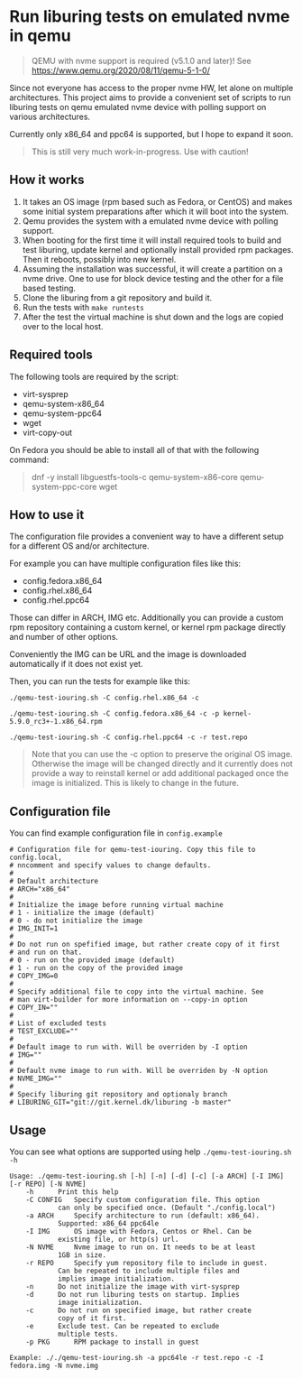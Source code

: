 # Run liburing tests on emulated nvme in qemu

> QEMU with nvme support is required (v5.1.0 and later)!
> See <https://www.qemu.org/2020/08/11/qemu-5-1-0/>

Since not everyone has access to the proper nvme HW, let alone on multiple
architectures. This project aims to provide a convenient set of scripts to
run liburing tests on qemu emulated nvme device with polling support on
various architectures.

Currently only x86_64 and ppc64 is supported, but I hope to expand it soon.

> This is still very much work-in-progress. Use with caution!

## How it works

 1. It takes an OS image (rpm based such as Fedora, or CentOS) and makes some
    initial system preparations after which it will boot into the system.
 2. Qemu provides the system with a emulated nvme device with polling support.
 3. When booting for the first time it will install required tools to build
    and test liburing, update kernel and optionally install provided
    rpm packages. Then it reboots, possibly into new kernel.
 4. Assuming the installation was successful, it will create a partition on
    a nvme drive. One to use for block device testing and the other for a
    file based testing.
 5. Clone the liburing from a git repository and build it.
 6. Run the tests with `make runtests`
 7. After the test the virtual machine is shut down and the logs are copied
    over to the local host.

## Required tools

The following tools are required by the script:

* virt-sysprep
* qemu-system-x86_64
* qemu-system-ppc64
* wget
* virt-copy-out

On Fedora you should be able to install all of that with the following command:

> dnf -y install libguestfs-tools-c qemu-system-x86-core qemu-system-ppc-core wget

## How to use it

The configuration file provides a convenient way to have a different setup
for a different OS and/or architecture.

For example you can have multiple configuration files like this:

 * config.fedora.x86_64
 * config.rhel.x86_64
 * config.rhel.ppc64

Those can differ in ARCH, IMG etc. Additionally you can provide a custom rpm
repository containing a custom kernel, or kernel rpm package directly and
number of other options.

Conveniently the IMG can be URL and the image is downloaded automatically
if it does not exist yet.

Then, you can run the tests for example like this:

	./qemu-test-iouring.sh -C config.rhel.x86_64 -c

	./qemu-test-iouring.sh -C config.fedora.x86_64 -c -p kernel-5.9.0_rc3+-1.x86_64.rpm

	./qemu-test-iouring.sh -C config.rhel.ppc64 -c -r test.repo

> Note that you can use the -c option to preserve the original OS image.
> Otherwise the image will be changed directly and it currently does not
> provide a way to reinstall kernel or add additional packaged once the
> image is initialized. This is likely to change in the future.

## Configuration file

You can find example configuration file in `config.example`

	# Configuration file for qemu-test-iouring. Copy this file to config.local,
	# nncomment and specify values to change defaults.
	#
	# Default architecture
	# ARCH="x86_64"
	#
	# Initialize the image before running virtual machine
	# 1 - initialize the image (default)
	# 0 - do not initialize the image
	# IMG_INIT=1
	#
	# Do not run on spefified image, but rather create copy of it first
	# and run on that.
	# 0 - run on the provided image (default)
	# 1 - run on the copy of the provided image
	# COPY_IMG=0
	#
	# Specify additional file to copy into the virtual machine. See
	# man virt-builder for more information on --copy-in option
	# COPY_IN=""
	#
	# List of excluded tests
	# TEST_EXCLUDE=""
	#
	# Default image to run with. Will be overriden by -I option
	# IMG=""
	#
	# Default nvme image to run with. Will be overriden by -N option
	# NVME_IMG=""
	#
	# Specify liburing git repository and optionaly branch
	# LIBURING_GIT="git://git.kernel.dk/liburing -b master"

## Usage

You can see what options are supported using help `./qemu-test-iouring.sh -h`

	Usage: ./qemu-test-iouring.sh [-h] [-n] [-d] [-c] [-a ARCH] [-I IMG] [-r REPO] [-N NVME]
		-h		Print this help
		-C CONFIG	Specify custom configuration file. This option
				can only be specified once. (Default "./config.local")
		-a ARCH		Specify architecture to run (default: x86_64).
				Supported: x86_64 ppc64le
		-I IMG		OS image with Fedora, Centos or Rhel. Can be
				existing file, or http(s) url.
		-N NVME		Nvme image to run on. It needs to be at least
				1GB in size.
		-r REPO		Specify yum repository file to include in guest.
				Can be repeated to include multiple files and
				implies image initialization.
		-n		Do not initialize the image with virt-sysprep
		-d		Do not run liburing tests on startup. Implies
				image initialization.
		-c		Do not run on specified image, but rather create
				copy of it first.
		-e		Exclude test. Can be repeated to exclude
				multiple tests.
		-p PKG		RPM package to install in guest

	Example: ././qemu-test-iouring.sh -a ppc64le -r test.repo -c -I fedora.img -N nvme.img

